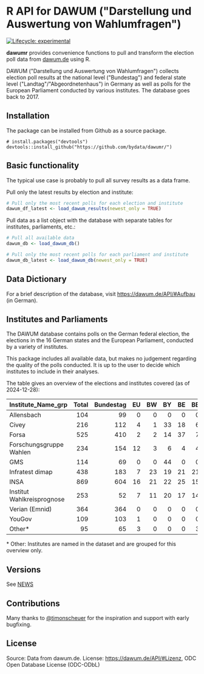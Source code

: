 # R API for DAWUM ("Darstellung und Auswertung von Wahlumfragen")

<!-- badges: start -->

[![Lifecycle: experimental](https://img.shields.io/badge/lifecycle-experimental-orange.svg)](https://lifecycle.r-lib.org/articles/stages.html#experimental)

<!-- badges: end -->

**dawumr** provides convenience functions to pull and transform the election poll data from [dawum.de](https://dawum.de/) using R.

DAWUM ("Darstellung und Auswertung von Wahlumfragen") collects election poll results at the national level ("Bundestag") and federal state level ("Landtag"/"Abgeordnetenhaus") in Germany as well as polls for the European Parliament conducted by various institutes. The database goes back to 2017.

## Installation

The package can be installed from Github as a source package.

```{r}
# install.packages("devtools")
devtools::install_github("https://github.com/bydata/dawumr/")
```

## Basic functionality

The typical use case is probably to pull all survey results as a data frame.

Pull only the latest results by election and institute:

``` r
# Pull only the most recent polls for each election and institute
dawum_df_latest <- load_dawum_results(newest_only = TRUE)
```

Pull data as a list object with the database with separate tables for institutes, parliaments, etc.:

``` r
# Pull all available data
dawum_db <- load_dawum_db()

# Pull only the most recent polls for each parliament and institute
dawum_db_latest <- load_dawum_db(newest_only = TRUE)
```

## Data Dictionary

For a brief description of the database, visit <https://dawum.de/API/#Aufbau> (in German).

## Institutes and Parliaments

The DAWUM database contains polls on the German federal election, the elections in the 16 German states and the European Parliament, conducted by a variety of institutes.

This package includes all available data, but makes no judgement regarding the quality of the polls conducted. It is up to the user to decide which institutes to include in their analyses.

The table gives an overview of the elections and institutes covered (as of 2024-12-28):

| Institute_Name_grp         | Total | Bundestag |  EU |  BW |  BY |  BE |  BB |  HB |  HH |  HE |  MV |  NI | NRW |  RP |  SL |  SN |  ST |  SH |  TH |
|:---------------------------|------:|----------:|----:|----:|----:|----:|----:|----:|----:|----:|----:|----:|----:|----:|----:|----:|----:|----:|----:|
| Allensbach                 |   104 |        99 |   0 |   0 |   0 |   0 |   0 |   0 |   0 |   0 |   0 |   5 |   0 |   0 |   0 |   0 |   0 |   0 |   0 |
| Civey                      |   216 |       112 |   4 |   1 |  33 |  18 |   6 |   0 |   4 |   7 |   1 |   4 |   6 |   1 |   0 |  12 |   1 |   1 |   5 |
| Forsa                      |   525 |       410 |   2 |   2 |  14 |  37 |   7 |   0 |   4 |   2 |  10 |  10 |  18 |   1 |   1 |   3 |   0 |   0 |   4 |
| Forschungsgruppe Wahlen    |   234 |       154 |  12 |   3 |   6 |   4 |   4 |   5 |   2 |  10 |   2 |   4 |   5 |   3 |   4 |   5 |   2 |   4 |   5 |
| GMS                        |   114 |        69 |   0 |   0 |  44 |   0 |   0 |   0 |   0 |   0 |   0 |   0 |   0 |   0 |   0 |   0 |   1 |   0 |   0 |
| Infratest dimap            |   438 |       183 |   7 |  23 |  19 |  21 |  21 |   8 |   8 |  15 |  12 |  13 |  25 |  30 |   9 |   9 |   6 |  12 |  17 |
| INSA                       |   869 |       604 |  16 |  21 |  22 |  25 |  15 |   5 |   2 |  13 |  13 |  14 |  14 |   9 |   7 |  18 |  13 |  11 |  47 |
| Institut Wahlkreisprognose |   253 |        52 |   7 |  11 |  20 |  17 |  14 |  12 |   4 |  22 |   7 |  16 |  14 |   8 |   9 |  13 |   5 |  12 |  10 |
| Verian (Emnid)             |   364 |       364 |   0 |   0 |   0 |   0 |   0 |   0 |   0 |   0 |   0 |   0 |   0 |   0 |   0 |   0 |   0 |   0 |   0 |
| YouGov                     |   109 |       103 |   1 |   0 |   0 |   0 |   0 |   0 |   0 |   0 |   0 |   0 |   5 |   0 |   0 |   0 |   0 |   0 |   0 |
| Other\*                    |    95 |        65 |   3 |   0 |   0 |   0 |   3 |   1 |  11 |   0 |   0 |   1 |   2 |   1 |   0 |   7 |   1 |   0 |   0 |

\* Other: Institutes are named in the dataset and are grouped for this overview only.

## Versions

See [NEWS](NEWS.md)

## Contributions

Many thanks to [\@timonscheuer](https://github.com/timonscheuer) for the inspiration and support with early bugfixing.

## License

Source: Data from dawum.de. License: <https://dawum.de/API/#Lizenz>, ODC Open Database License (ODC-ODbL)

